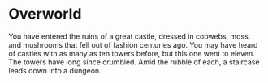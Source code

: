 # Overworld

You have entered the ruins of a great castle, dressed in cobwebs, moss, and mushrooms that fell out of fashion centuries ago. You may have heard of castles with as many as ten towers before, but this one went to eleven. The towers have long since crumbled. Amid the rubble of each, a staircase leads down into a dungeon.
